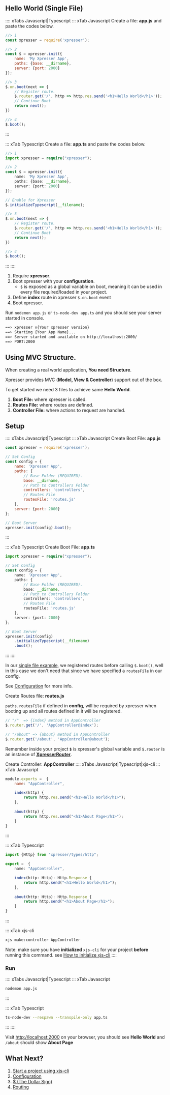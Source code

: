 ## Hello World (Single File)
:::: xTabs Javascript|Typescript
::: xTab Javascript
Create a file: **app.js** and paste the codes below.
```javascript
//> 1
const xpresser = require('xpresser');

//> 2
const $ = xpresser.init({
    name: 'My Xpresser App',
    paths: {base: __dirname},
    server: {port: 2000}
});

//> 3
$.on.boot(next => {
    // Register route.
    $.router.get('/', http => http.res.send('<h1>Hello World</h1>'));
    // Continue Boot    
    return next();
})

//> 4
$.boot();
```
:::

::: xTab Typescript
Create a file: **app.ts** and paste the codes below.
```typescript
//> 1
import xpresser = require("xpresser");

//> 2
const $ = xpresser.init({
    name: 'My Xpresser App',
    paths: {base: __dirname},
    server: {port: 2000}
});

// Enable for Xpresser
$.initializeTypescript(__filename);

//> 3
$.on.boot(next => {
    // Register route.
    $.router.get('/', http => http.res.send('<h1>Hello World</h1>'));
    // Continue Boot    
    return next();
})

//> 4
$.boot();
```
:::
::::

1. Require **xpresser**.
2. Boot xpresser with your **configuration**.
    * `$` is exposed as a global variable on boot, meaning it can be used in every file required/loaded in your project.
3. Define **index** route in xpresser `$.on.boot` event 
4. Boot xpresser.

Run `nodemon app.js` or `ts-node-dev app.ts` and you should see your server started in console.
```sh
==> xpresser v{Your xpresser version}
==> Starting {Your App Name}...
==> Server started and available on http://localhost:2000/
==> PORT:2000
```

## Using MVC Structure.
When creating a real world application, **You need Structure**.

Xpresser provides MVC (**Model, View & Controller**) support out of the box.

To get started we need 3 files to achieve same **Hello World**.

1. **Boot File:** where xpresser is called.
2. **Routes File:** where routes are defined.
3. **Controller File:** where actions to request are handled.


## Setup

:::: xTabs Javascript|Typescript
::: xTab Javascript
Create Boot File: **app.js**
```javascript
const xpresser = require('xpresser');

// Set Config
const config = {
    name: 'Xpresser App',
    paths: {
        // Base Folder (REQUIRED).
        base: __dirname,
        // Path to Controllers Folder
        controllers: 'controllers',
        // Routes File
        routesFile: 'routes.js'
    },
    server: {port: 2000}
};

// Boot Server
xpresser.init(config).boot();
```
:::

::: xTab Typescript
Create Boot File: **app.ts**
```typescript
import xpresser = require("xpresser");

// Set Config
const config = {
    name: 'Xpresser App',
    paths: {
        // Base Folder (REQUIRED).
        base: __dirname,
        // Path to Controllers Folder
        controllers: 'controllers',
        // Routes File
        routesFile: 'routes.js'
    },
    server: {port: 2000}
};

// Boot Server
xpresser.init(config)
    .initializeTypescript(__filename)
    .boot();
```
:::
::::

In our [single file example](#hello-world-single-file), we registered routes before calling `$.boot()`, well in this case we don't need that since we have specified a `routesFile` in our config.

See [Configuration](./configuration/readme.md) for more info.

Create Routes file: **routes.js**

`paths.routesFile` if defined in **config**, will be required by xpresser when booting up and all routes defined in it will be registered.
```javascript
// "/"  => {index} method in AppController
$.router.get('/', 'AppController@index');

// "/about" => {about} method in AppController
$.router.get('/about', 'AppController@about');
```
Remember inside your project **`$`** is xpresser's global variable and `$.router` is an instance of [**XpresserRouter**](../router/readme.md).

Create Controller: **AppController**
:::: xTabs Javascript|Typescript|xjs-cli
::: xTab Javascript
```javascript
module.exports =  {
    name: "AppController",

    index(http) {
        return http.res.send("<h1>Hello World</h1>");
    },
    
    about(http) {
        return http.res.send("<h1>About Page</h1>");
    }
}
```
:::

::: xTab Typescript
```typescript
import {Http} from "xpresser/types/http";

export =  {
    name: "AppController",

    index(http: Http): Http.Response {
        return http.send("<h1>Hello World</h1>");
    },
    
    about(http: Http): Http.Response {
        return http.send("<h1>About Page</h1>");
    }
}
```
:::


::: xTab xjs-cli
```sh
xjs make:controller AppController
```
Note: make sure you have **initialized** `xjs-cli` for your project **before** running this command.
see [How to initialize xjs-cli](./xjs-cli.md#init-file)
::::

### Run
:::: xTabs Javascript|Typescript
::: xTab Javascript
```sh
nodemon app.js
```
:::

::: xTab Typescript
```sh
ts-node-dev --respawn --transpile-only app.ts
```
:::
::::

Visit [http://localhost:2000](http://localhost:2000) on your browser, you should see **Hello World** and `/about` should show **About Page**


## What Next?

1. [Start a project using xjs-cli](./getting-started.md)
2. [Configuration](./configuration/readme.md)
3. [$ (The Dollar Sign)](./dollar-sign.md)
4. [Routing](./router/readme.md)
